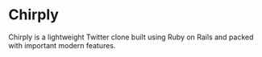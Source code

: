 # Chirply

Chirply is a lightweight Twitter clone built using Ruby on Rails and packed with important modern features.
